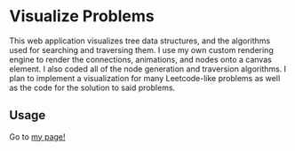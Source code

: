 # Visualize Problems
This web application visualizes tree data structures, and the algorithms used for searching and traversing them. I use my own custom rendering engine to render the connections, animations, and nodes onto a canvas element. I also coded all of the node generation and traversion algorithms. I plan to implement a visualization for many Leetcode-like problems as well as the code for the solution to said problems.

## Usage
Go to [my page!](https://benw10-1.github.io/visualizetraversion/)
